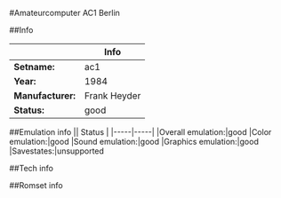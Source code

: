 #Amateurcomputer AC1 Berlin

##Info

||Info|
|-----|-----|
|**Setname:**|ac1
|**Year:**|1984
|**Manufacturer:**|Frank Heyder
|**Status:**|good

##Emulation info
|| Status |
|-----|-----|
|Overall emulation:|good
|Color emulation:|good
|Sound emulation:|good
|Graphics emulation:|good
|Savestates:|unsupported

##Tech info

##Romset info

<!--- START OF EDITED COMMENT DO NOT TOUCH TEXT ABOVE-->
